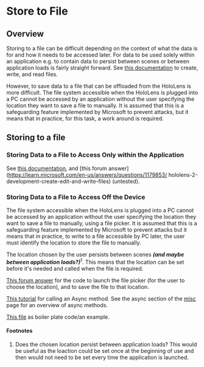 # Store to File
## Overview

Storing to a file can be difficult depending on the context of what the data is for and how it needs to be accessed later. For data to be used solely within an application e.g. to contain data to persist between scenes or between application loads is fairly straight forward. See [this documentation](https://learn.microsoft.com/en-us/answers/questions/1179853/hololens-2-development-create-edit-and-write-files) to create, write, and read files. 

However, to save data to a file that can be offloaded from the HoloLens is more difficult. The file system accessible when the HoloLens is plugged into a PC cannot be accessed by an application without the user specifying the location they want to save a file to manually. It is assumed that this is a safeguarding feature implemented by Microsoft to prevent attacks, but it means that in practice, for this task, a work around is required. 

## Storing to a file
### Storing Data to a File to Access Only within the Application

See [this documentation](https://learn.microsoft.com/en-us/windows/uwp/files/quickstart-reading-and-writing-files), and [this forum answer](https://learn.microsoft.com/en-us/answers/questions/1179853/ hololens-2-development-create-edit-and-write-files) (untested).


### Storing Data to a File to Access Off the Device

The file system accessible when the HoloLens is plugged into a PC cannot be accessed by an application without the user specifying the location they want to save a file to manually, using a file picker. It is assumed that this is a safeguarding feature implemented by Microsoft to prevent attacks but it means that in practice, to write to a file accessible by PC later, the user must identify the location to store the file to manually. 

The location chosen by the user persists between scenes ***(and maybe between application loads?)***<sup>1</sup>. This means that the location can be set before it's needed and called when the file is required. 

[This forum answer](https://learn.microsoft.com/en-us/answers/questions/949338/how-to-save-files-in-a-specific-path-in-hololens2) for the code to launch the file picker (for the user to choose the location), and to save the file to that location.

[This tutorial](https://grantwinney.com/call-an-async-method-from-a-synchronous-one/) for calling an Async method. See the async section of the [misc](/misc.md) page for an overview of async methods. 

[This file](./FilePicker.cs) as boiler plate code/an example. 


#### Footnotes
1. Does the chosen location persist between application loads? This would be useful as the loaction could be set once at the beginning of use and then would not need to be set every time the application is launched. 